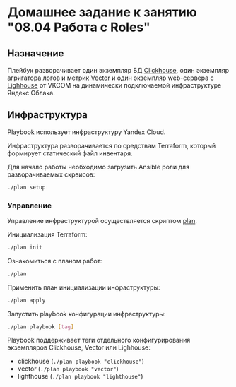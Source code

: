 # Домашнее задание к занятию "08.04 Работа с Roles"

## Назначение

Плейбук разворачивает один экземпляр БД [Clickhouse](https://clickhouse.com),
один экземпляр агригатора логов и метрик [Vector](https://vector.dev) и один
экземпляр web-сервера с [Lighhouse](https://github.com/VKCOM/lighthouse) от
VKCOM на динамически подключаемой инфраструктуре Яндекс Облака.

## Инфраструктура

Playbook использует инфраструктуру Yandex Cloud.

Инфраструктура разворачивается по средствам Terraform, который формирует статический файл инвентаря.

Для начало работы необходимо загрузить Ansible роли для разворачиваемых скрвисов:

```bash
./plan setup
```

### Управление

Управление инфраструктурой осуществляется скриптом [plan](./plan).

Инициализация Terraform:

```bash
./plan init
```

Ознакомиться с планом работ:

```bash
./plan
```

Применить план инициализации инфраструктуры:

```bash
./plan apply
```

Запустить playbook конфигурации инфраструктуры:

```bash
./plan playbook [tag]
```

Playbook поддерживает теги отдельного конфигурирования экземпляров Clickhouse, Vector или Lighhouse:

- clickhouse (`./plan playbook "clickhouse"`)
- vector (`./plan playbook "vector"`)
- lighthouse (`./plan playbook "lighthouse"`)
